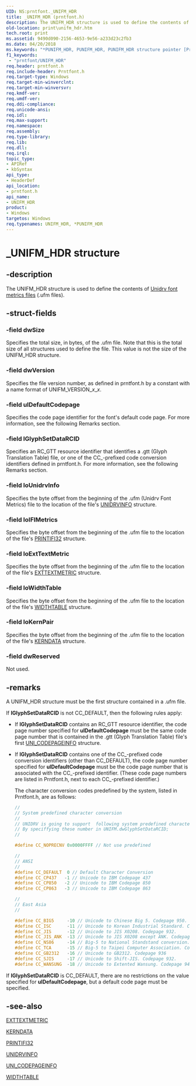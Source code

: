 ```yaml
---
UID: NS:prntfont._UNIFM_HDR
title: _UNIFM_HDR (prntfont.h)
description: The UNIFM_HDR structure is used to define the contents of Unidrv font metrics files (.ufm files).
old-location: print\unifm_hdr.htm
tech.root: print
ms.assetid: 9490d090-2156-4653-9e56-a233d23c2fb3
ms.date: 04/20/2018
ms.keywords: "*PUNIFM_HDR, PUNIFM_HDR, PUNIFM_HDR structure pointer [Print Devices], UNIFM_HDR, UNIFM_HDR structure [Print Devices], _UNIFM_HDR, print.unifm_hdr, print_unidrv-pscript_fonts_eaf5dd18-df64-41bc-91b5-836b6ed165b6.xml, prntfont/PUNIFM_HDR, prntfont/UNIFM_HDR"
f1_keywords:
 - "prntfont/UNIFM_HDR"
req.header: prntfont.h
req.include-header: Prntfont.h
req.target-type: Windows
req.target-min-winverclnt: 
req.target-min-winversvr: 
req.kmdf-ver: 
req.umdf-ver: 
req.ddi-compliance: 
req.unicode-ansi: 
req.idl: 
req.max-support: 
req.namespace: 
req.assembly: 
req.type-library: 
req.lib: 
req.dll: 
req.irql: 
topic_type:
- APIRef
- kbSyntax
api_type:
- HeaderDef
api_location:
- prntfont.h
api_name:
- UNIFM_HDR
product:
- Windows
targetos: Windows
req.typenames: UNIFM_HDR, *PUNIFM_HDR
---
```


# _UNIFM_HDR structure

## -description

The UNIFM_HDR structure is used to define the contents of [Unidrv font metrics files](https://docs.microsoft.com/windows-hardware/drivers/print/customized-font-management) (.ufm files).

## -struct-fields

### -field dwSize

Specifies the total size, in bytes, of the .ufm file. Note that this is the total size of all structures used to define the file. This value is not the size of the UNIFM_HDR structure.

### -field dwVersion

Specifies the file version number, as defined in prntfont.h by a constant with a name format of UNIFM_VERSION_*x*_*x*.

### -field ulDefaultCodepage

Specifies the code page identifier for the font's default code page. For more information, see the following Remarks section.

### -field lGlyphSetDataRCID

Specifies an RC_GTT resource identifier that identifies a .gtt (Glyph Translation Table) file, or one of the CC_-prefixed code conversion identifiers defined in prntfont.h. For more information, see the following Remarks section.

### -field loUnidrvInfo

Specifies the byte offset from the beginning of the .ufm (Unidrv Font Metrics) file to the location of the file's [UNIDRVINFO](https://docs.microsoft.com/windows-hardware/drivers/ddi/prntfont/ns-prntfont-_unidrvinfo) structure.

### -field loIFIMetrics

Specifies the byte offset from the beginning of the .ufm file to the location of the file's [PRINTIFI32](https://docs.microsoft.com/windows-hardware/drivers/ddi/prntfont/ns-prntfont-_printifi32) structure.

### -field loExtTextMetric

Specifies the byte offset from the beginning of the .ufm file to the location of the file's [EXTTEXTMETRIC](https://docs.microsoft.com/windows-hardware/drivers/ddi/prntfont/ns-prntfont-_exttextmetric) structure.

### -field loWidthTable

Specifies the byte offset from the beginning of the .ufm file to the location of the file's [WIDTHTABLE](https://docs.microsoft.com/windows-hardware/drivers/ddi/prntfont/ns-prntfont-_widthtable) structure.

### -field loKernPair

Specifies the byte offset from the beginning of the .ufm file to the location of the file's [KERNDATA](https://docs.microsoft.com/windows-hardware/drivers/ddi/prntfont/ns-prntfont-_kerndata) structure.

### -field dwReserved

Not used.

## -remarks

A UNIFM_HDR structure must be the first structure contained in a .ufm file.

If **lGlyphSetDataRCID** is not CC_DEFAULT, then the following rules apply:

- If **lGlyphSetDataRCID** contains an RC_GTT resource identifier, the code page number specified for **ulDefaultCodepage** must be the same code page number that is contained in the .gtt (Glyph Translation Table) file's first [UNI_CODEPAGEINFO](https://docs.microsoft.com/windows-hardware/drivers/ddi/prntfont/ns-prntfont-_uni_codepageinfo) structure.

- If **lGlyphSetDataRCID** contains one of the CC_-prefixed code conversion identifiers (other than CC_DEFAULT), the code page number specified for **ulDefaultCodepage** must be the code page number that is associated with the CC_-prefixed identifier. (These code page numbers are listed in Prntfont.h, next to each CC_-prefixed identifier.)

    The character conversion codes predefined by the system, listed in Prntfont.h, are as follows:

    ```cpp
    //
    // System predefined character conversion
    //
    // UNIDRV is going to support  following system predefined character conversion.
    // By speciffying these number in UNIFM.dwGlyphSetDataRCID;
    //

    #define CC_NOPRECNV 0x0000FFFF // Not use predefined

    //
    // ANSI
    //
    #define CC_DEFAULT  0 // Default Character Conversion
    #define CC_CP437   -1 // Unicode to IBM Codepage 437
    #define CC_CP850   -2 // Unicode to IBM Codepage 850
    #define CC_CP863   -3 // Unicode to IBM Codepage 863

    //
    // East Asia
    //

    #define CC_BIG5     -10 // Unicode to Chinese Big 5. Codepage 950.
    #define CC_ISC      -11 // Unicode to Korean Industrial Standard. Codepage 949.
    #define CC_JIS      -12 // Unicode to JIS X0208. Codepage 932.
    #define CC_JIS_ANK  -13 // Unicode to JIS X0208 except ANK. Codepage 932.
    #define CC_NS86     -14 // Big-5 to National Standstand conversion. Codepage 950
    #define CC_TCA      -15 // Big-5 to Taipei Computer Association. Codepage 950.
    #define CC_GB2312   -16 // Unicode to GB2312. Codepage 936
    #define CC_SJIS     -17 // Unicode to Shift-JIS. Codepage 932.
    #define CC_WANSUNG  -18 // Unicode to Extented Wansung. Codepage 949.
    ```

If **lGlyphSetDataRCID** is CC_DEFAULT, there are no restrictions on the value specified for **ulDefaultCodepage**, but a default code page must be specified.

## -see-also

[EXTTEXTMETRIC](https://docs.microsoft.com/windows-hardware/drivers/ddi/prntfont/ns-prntfont-_exttextmetric)

[KERNDATA](https://docs.microsoft.com/windows-hardware/drivers/ddi/prntfont/ns-prntfont-_kerndata)

[PRINTIFI32](https://docs.microsoft.com/windows-hardware/drivers/ddi/prntfont/ns-prntfont-_printifi32)

[UNIDRVINFO](https://docs.microsoft.com/windows-hardware/drivers/ddi/prntfont/ns-prntfont-_unidrvinfo)

[UNI_CODEPAGEINFO](https://docs.microsoft.com/windows-hardware/drivers/ddi/prntfont/ns-prntfont-_uni_codepageinfo)

[WIDTHTABLE](https://docs.microsoft.com/windows-hardware/drivers/ddi/prntfont/ns-prntfont-_widthtable)
